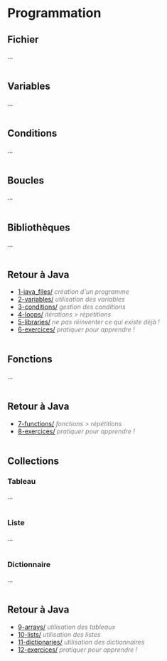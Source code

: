 # **Programmation**

## Fichier

...
<br><br>


## Variables

...
<br><br>


## Conditions

...
<br><br>


## Boucles

...
<br><br>


## Bibliothèques

...
<br><br>


## Retour à Java

* [1-java_files/](https://github.com/ThomasPDM/java-beginner-course/tree/master/2-Programming/1-java_files) *<span style="color:gray">création d'un programme</span>*
* [2-variables/](https://github.com/ThomasPDM/java-beginner-course/tree/master/2-Programming/2-variables) *<span style="color:gray">utilisation des variables</span>*
* [3-conditions/](https://github.com/ThomasPDM/java-beginner-course/tree/master/2-Programming/3-conditions) *<span style="color:gray">gestion des conditions</span>*
* [4-loops/](https://github.com/ThomasPDM/java-beginner-course/tree/master/2-Programming/4-loops) *<span style="color:gray">itérations > répétitions</span>*
* [5-libraries/](https://github.com/ThomasPDM/java-beginner-course/tree/master/2-Programming/5-libraries) *<span style="color:gray">ne pas réinventer ce qui existe déjà !</span>*
* [6-exercices/](https://github.com/ThomasPDM/java-beginner-course/tree/master/2-Programming/6-exercices) *<span style="color:gray">pratiquer pour apprendre !</span>*
<br><br>


## Fonctions

...
<br><br>


## Retour à Java

* [7-functions/](https://github.com/ThomasPDM/java-beginner-course/tree/master/2-Programming/7-functions) *<span style="color:gray">fonctions > répétitions</span>*
* [8-exercices/](https://github.com/ThomasPDM/java-beginner-course/tree/master/2-Programming/8-exercices) *<span style="color:gray">pratiquer pour apprendre !</span>*
<br><br>


## Collections

### Tableau

...
<br><br>


### Liste

...
<br><br>


### Dictionnaire

...
<br><br>


## Retour à Java

* [9-arrays/](https://github.com/ThomasPDM/java-beginner-course/tree/master/2-Programming/9-arrays) *<span style="color:gray">utilisation des tableaux</span>*
* [10-lists/](https://github.com/ThomasPDM/java-beginner-course/tree/master/2-Programming/10-lists) *<span style="color:gray">utilisation des listes</span>*
* [11-dictionaries/](https://github.com/ThomasPDM/java-beginner-course/tree/master/2-Programming/11-dictionaries) *<span style="color:gray">utilisation des dictionnaires</span>*
* [12-exercices/](https://github.com/ThomasPDM/java-beginner-course/tree/master/2-Programming/12-exercices) *<span style="color:gray">pratiquer pour apprendre !</span>*